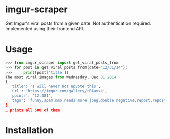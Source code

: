 # imgur-scraper
Get Imgur's viral posts from a given date. Not authentication required. Implemented using their frontend API.

# Usage
```python
>>> from imgur_scraper import get_viral_posts_from
>>> for post in get_viral_posts_from(date="12/31/14"):
>>>     print(post['title'])
The most viral images from Wednesday, Dec 31 2014
{
  'title': 'I will never not upvote this', 
  'url': 'https://imgur.com/gallery/rRAayxk', 
  'points': '12,481', 
  'tags': 'funny,spam,mmo,needs more jpeg,double negative,repost,reposttimesamillion
}
… prints all 500 of them
```

# Installation

    
